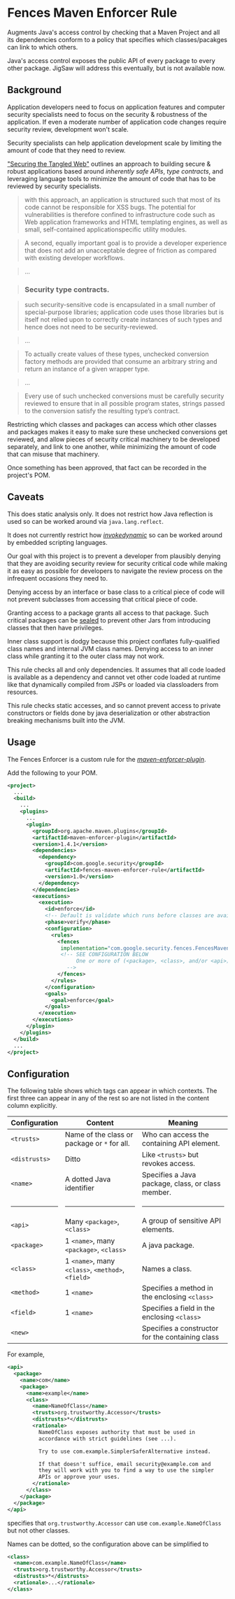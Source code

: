 # Fences Maven Enforcer Rule

Augments Java's access control by checking that a Maven Project and all its
dependencies conform to a policy that specifies which classes/pacakges can
link to which others.

Java's access control exposes the public API of every package to every
other package.  JigSaw will address this eventually, but is not
available now.

## Background

Application developers need to focus on application features and
computer security specialists need to focus on the security & robustness
of the application.  If even a moderate number of application code changes
require security review, development won't scale.

Security specialists can help application development scale by limiting the
amount of code that they need to review.

["Securing the Tangled Web"](http://static.googleusercontent.com/media/research.google.com/en//pubs/archive/42934.pdf)
outlines an approach to building secure & robust applications based
around *inherently safe APIs*, *type contracts*, and leveraging
language tools to minimize the amount of code that has to be reviewed
by security specialists.

> with this approach, an application is structured such that most of
> its code cannot be responsible for XSS bugs. The potential for
> vulnerabilities is therefore confined to infrastructure code such as
> Web application frameworks and HTML templating engines, as well as
> small, self-contained applicationspecific utility modules.

> A second, equally important goal is to provide a developer
> experience that does not add an unacceptable degree of friction as
> compared with existing developer workflows.

> ...

> ### Security type contracts.

> such security-sensitive code is encapsulated in a small number of
> special-purpose libraries; application code uses those libraries but
> is itself not relied upon to correctly create instances of such
> types and hence does not need to be security-reviewed.

> ...

> To actually create values of these types, unchecked conversion
> factory methods are provided that consume an arbitrary string and
> return an instance of a given wrapper type.

> ...

> Every use of such unchecked conversions must be carefully security
> reviewed to ensure that in all possible program states, strings passed
> to the conversion satisfy the resulting type’s contract.

Restricting which classes and packages can access which other classes
and packages makes it easy to make sure these unchecked conversions get
reviewed, and allow pieces of security critical machinery to be developed
separately, and link to one another, while minimizing the amount of code
that can misuse that machinery.

Once something has been approved, that fact can be recorded in the
project's POM.


## Caveats

This does static analysis only.  It does not restrict how Java
reflection is used so can be worked around via `java.lang.reflect`.

It does not currently restrict how
[*invokedynamic*](http://docs.oracle.com/javase/7/docs/technotes/guides/vm/multiple-language-support.html#invokedynamic)
so can be worked around by embedded scripting languages.

Our goal with this project is to prevent a developer from plausibly
denying that they are avoiding security review for security critical
code while making it as easy as possible for developers to navigate
the review process on the infrequent occasions they need to.

Denying access by an interface or base class to a critical piece of code
will not prevent subclasses from accessing that critical piece of code.

Granting access to a package grants all access to that package.  Such
critical packages can be
[sealed](https://docs.oracle.com/javase/tutorial/deployment/jar/sealman.html)
to prevent other Jars from introducing classes that then have
privileges.

Inner class support is dodgy because this project conflates
fully-qualified class names and internal JVM class names.
Denying access to an inner class while granting it to the
outer class may not work.

This rule checks all and only dependencies.  It assumes that all code loaded is
available as a dependency and cannot vet other code loaded at runtime
like that dynamically compiled from JSPs or loaded via classloaders
from resources.

This rule checks static accesses, and so cannot prevent access to private
constructors or fields done by java deserialization or other abstraction
breaking mechanisms built into the JVM.


## Usage

The Fences Enforcer is a custom rule for the [*maven-enforcer-plugin*](http://maven.apache.org/enforcer/maven-enforcer-plugin/).

Add the following to your POM.

```XML
<project>
  ...
  <build>
    ...
    <plugins>
      ...
      <plugin>
        <groupId>org.apache.maven.plugins</groupId>
        <artifactId>maven-enforcer-plugin</artifactId>
        <version>1.4.1</version>
        <dependencies>
          <dependency>
            <groupId>com.google.security</groupId>
            <artifactId>fences-maven-enforcer-rule</artifactId>
            <version>1.0</version>
          </dependency>
        </dependencies>
        <executions>
          <execution>
            <id>enforce</id>
            <!-- Default is validate which runs before classes are available. -->
            <phase>verify</phase>
            <configuration>
              <rules>
                <fences
                 implementation="com.google.security.fences.FencesMavenEnforcerRule">
                 <!-- SEE CONFIGURATION BELOW
                      One or more of (<package>, <class>, and/or <api>).
                   -->
                </fences>
              </rules>
            </configuration>
            <goals>
              <goal>enforce</goal>
            </goals>
          </execution>
        </executions>
      </plugin>
    </plugins>
  </build>
  ...
</project>
```


## Configuration

The following table shows which tags can appear in which contexts.
The first three can appear in any of the rest so are not listed in the content column explicitly.

| Configuration | Content | Meaning |
| ------------- | ------- | ------- |
| `<trusts>` | Name of the class or package or `*` for all. | Who can access the containing API element. |
| `<distrusts>` | Ditto | Like `<trusts>` but revokes access. |
| `<name>` | A dotted Java identifier | Specifies a Java package, class, or class member. |
| <hr> | <hr> | <hr> |
| `<api>` | Many `<package>`, `<class>` | A group of sensitive API elements. |
| `<package>` | 1 `<name>`, many `<package>`, `<class>` | A java package. |
| `<class>` | 1 `<name>`, many `<class>`, `<method>`, `<field>` | Names a class. |
| `<method>` | 1 `<name>` | Specifies a method in the enclosing `<class>` |
| `<field>` | 1 `<name>` | Specifies a field in the enclosing `<class>` |
| `<new>` | | Specifies a constructor for the containing class |

For example,

```XML
<api>
  <package>
    <name>com</name>
    <package>
      <name>example</name>
      <class>
        <name>NameOfClass</name>
        <trusts>org.trustworthy.Accessor</trusts>
        <distrusts>*</distrusts>
        <rationale>
          NameOfClass exposes authority that must be used in
          accordance with strict guidelines (see ...).

          Try to use com.example.SimplerSaferAlternative instead.

          If that doesn't suffice, email security@example.com and
          they will work with you to find a way to use the simpler
          APIs or approve your uses.
        </rationale>
      </class>
    </package>
  </package>
</api>
```

specifies that `org.trustworthy.Accessor` can use
`com.example.NameOfClass` but not other classes.

Names can be dotted, so the configuration above can be simplified to

```XML
<class>
  <name>com.example.NameOfClass</name>
  <trusts>org.trustworthy.Accessor</trusts>
  <distrusts>*</distrusts>
  <rationale>...</rationale>
</class>
```

